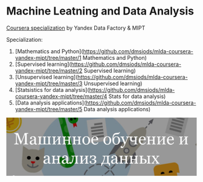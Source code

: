 # Machine Leatning and Data Analysis

[Coursera specialization](https://www.coursera.org/specializations/mashinnoye-obucheniye) by Yandex Data Factory & MIPT

Specialization:

1. [Mathematics and Python](https://github.com/dmsiods/mlda-coursera-yandex-mipt/tree/master/1 Mathematics and Python)
2. [Supervised learning](https://github.com/dmsiods/mlda-coursera-yandex-mipt/tree/master/2 Supervised learning)
3. [Unsupervised learning](https://github.com/dmsiods/mlda-coursera-yandex-mipt/tree/master/3 Unsupervised learning)
4. [Statsistics for data analysis](https://github.com/dmsiods/mlda-coursera-yandex-mipt/tree/master/4 Stats for data analysis)
5. [Data analysis applications](https://github.com/dmsiods/mlda-coursera-yandex-mipt/tree/master/5 Data analysis applications)

[![](/header.jpg)](https://www.coursera.org/specializations/mashinnoye-obucheniye)
